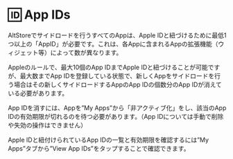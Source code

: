 # 🆔 App IDs

AltStoreでサイドロードを行うすべてのAppは、Apple IDと紐づけるために最低1つ以上の「AppID」が必要です。これは、各Appに含まれるAppの拡張機能（ウィジェット等）によって数が異なります。

Appleのルールで、最大10個のApp IDまでApple IDと紐づけることが可能ですが、最大数までApp IDを登録している状態で、新しくAppをサイドロードを行う場合はその新しくサイドロードするAppのApp IDの個数分のApp IDが消えている必要があります。

App IDを消すには、Appを”My Apps”から「非アクティブ化」をし、該当のApp IDの有効期限が切れるのを待つ必要があります。（App IDについては手動で削除や失効の操作はできません）



Apple IDと紐付けられているApp IDの一覧と有効期限を確認するには”My Apps”タブから”View App IDs”をタップすることで確認できます。

